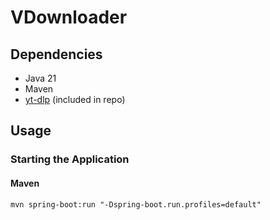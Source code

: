 # VDownloader

## Dependencies
- Java 21
- Maven
- [yt-dlp](https://github.com/yt-dlp/yt-dlp) (included in repo)

## Usage
### Starting the Application
#### Maven
```
mvn spring-boot:run "-Dspring-boot.run.profiles=default"
```